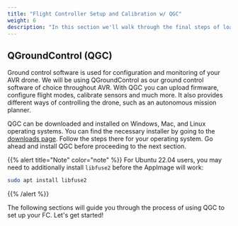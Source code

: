 ```yaml
---
title: "Flight Controller Setup and Calibration w/ QGC"
weight: 6
description: "In this section we'll walk through the final steps of loading firmware and calibrating your drone before your first flight."
---
```


## QGroundControl (QGC)

Ground control software is used for configuration and monitoring of your AVR drone.
We will be using QGroundControl as our ground control software of choice
throughout AVR. With QGC you can upload firmware, configure flight modes,
calibrate sensors and much more. It also provides different ways of controlling
the drone, such as an autonomous mission planner.

QGC can be downloaded and installed on Windows, Mac, and Linux operating systems.
You can find the necessary installer by going to the
[downloads page](https://docs.qgroundcontrol.com/master/en/getting_started/download_and_install.html).
Follow the steps there for your operating system.
Go ahead and install QGC before proceeding to the next section.

{{% alert title="Note" color="note" %}}
For Ubuntu 22.04 users, you may need to additionally install `libfuse2` before the
AppImage will work:

```bash
sudo apt install libfuse2
```

{{% /alert %}}

The following sections will guide you through the process of using
QGC to set up your FC. Let's get started!
